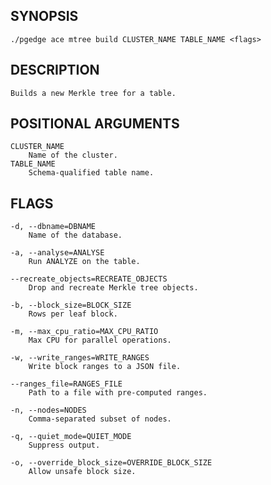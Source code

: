 
## SYNOPSIS
    ./pgedge ace mtree build CLUSTER_NAME TABLE_NAME <flags>

## DESCRIPTION
    Builds a new Merkle tree for a table.

## POSITIONAL ARGUMENTS
    CLUSTER_NAME
        Name of the cluster.
    TABLE_NAME
        Schema-qualified table name.

## FLAGS
    -d, --dbname=DBNAME
        Name of the database.
    
    -a, --analyse=ANALYSE
        Run ANALYZE on the table.
    
    --recreate_objects=RECREATE_OBJECTS
        Drop and recreate Merkle tree objects.
    
    -b, --block_size=BLOCK_SIZE
        Rows per leaf block.
    
    -m, --max_cpu_ratio=MAX_CPU_RATIO
        Max CPU for parallel operations.
    
    -w, --write_ranges=WRITE_RANGES
        Write block ranges to a JSON file.
    
    --ranges_file=RANGES_FILE
        Path to a file with pre-computed ranges.
    
    -n, --nodes=NODES
        Comma-separated subset of nodes.
    
    -q, --quiet_mode=QUIET_MODE
        Suppress output.
    
    -o, --override_block_size=OVERRIDE_BLOCK_SIZE
        Allow unsafe block size.
    
